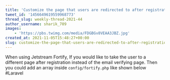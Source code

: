 ```yaml
---
title: 'Customize the page that users are redirected to after registration, by changing a value in the Fortify config'
tweet_id: '1456649619559968773'
thread_slug: weekly-thread-2021-44
author_username: sharik_709
images:
    - 'https://pbs.twimg.com/media/FDGBGv8VEAA3JBZ.jpg'
created_at: 2021-11-05T15:48:27+00:00
slug: customize-the-page-that-users-are-redirected-to-after-registration-by-changing-a-value-in-the-fortify-config
---
```

When using Jetstream Fortify, If you would like to take the user to a different page after registration instead of the email verifying page. Then you could add an array inside `config/fortify.php` like shown below #Laravel